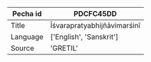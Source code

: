 |Pecha id | PDCFC45DD
| --- | --- 
|Title | Īśvarapratyabhijñāvimarśinī 
|Language | ['English', 'Sanskrit']
|Source | 'GRETIL'